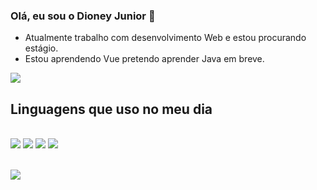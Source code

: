 ### Olá, eu sou o Dioney Junior 👋
 
- Atualmente trabalho com desenvolvimento Web e estou procurando estágio.
- Estou aprendendo Vue pretendo aprender Java em breve.

<a href=""> <img src="https://github-readme-stats.vercel.app/api?username=DioneyJunior&show_icons=true&theme=radical"/> </a>


## Linguagens que uso no meu dia

<div style="display: inline_block"><br>
<img src=https://img.shields.io/badge/HTML5-E34F26?style=for-the-badge&logo=html5&logoColor=white>
<img src=https://img.shields.io/badge/CSS3-1572B6?style=for-the-badge&logo=css3&logoColor=white>
<img src=https://img.shields.io/badge/JavaScript-323330?style=for-the-badge&logo=javascript&logoColor=F7DF1E>
<img src=https://img.shields.io/badge/Vue.js-35495E?style=for-the-badge&logo=vue.js&logoColor=4FC08D>
</div>

<br />

<a href=""> <img src="https://github-readme-stats-sigma-five.vercel.app/api/top-langs/?username=DioneyJunior&theme=react&line_height=40&hide=css"/> </a>

